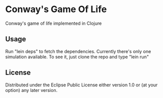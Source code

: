 
# Conway's Game Of Life

Conway's game of life implemented in Clojure

## Usage

Run "lein deps" to fetch the dependencies. Currently there's only one simulation available. To see it, just clone the repo and type "lein run"

## License

Distributed under the Eclipse Public License either version 1.0 or (at
your option) any later version.
